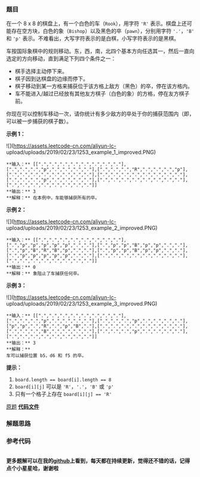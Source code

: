 ### 题目
在一个 8 x 8 的棋盘上，有一个白色的车（`Rook`），用字符 `'R'`
表示。棋盘上还可能存在空方块，白色的象（`Bishop`）以及黑色的卒（`pawn`），分别用字符 `'.'`，`'B'` 和 `'p'`
表示。不难看出，大写字符表示的是白棋，小写字符表示的是黑棋。

车按国际象棋中的规则移动。东，西，南，北四个基本方向任选其一，然后一直向选定的方向移动，直到满足下列四个条件之一：

  * 棋手选择主动停下来。
  * 棋子因到达棋盘的边缘而停下。
  * 棋子移动到某一方格来捕获位于该方格上敌方（黑色）的卒，停在该方格内。
  * 车不能进入/越过已经放有其他友方棋子（白色的象）的方格，停在友方棋子前。

你现在可以控制车移动一次，请你统计有多少敌方的卒处于你的捕获范围内（即，可以被一步捕获的棋子数）。



**示例 1：**

![](https://assets.leetcode-cn.com/aliyun-lc-
upload/uploads/2019/02/23/1253_example_1_improved.PNG)

    
    
    **输入：** [[".",".",".",".",".",".",".","."],[".",".",".","p",".",".",".","."],[".",".",".","R",".",".",".","p"],[".",".",".",".",".",".",".","."],[".",".",".",".",".",".",".","."],[".",".",".","p",".",".",".","."],[".",".",".",".",".",".",".","."],[".",".",".",".",".",".",".","."]]
    **输出：** 3
    **解释：** 在本例中，车能够捕获所有的卒。
    

**示例 2：**

![](https://assets.leetcode-cn.com/aliyun-lc-
upload/uploads/2019/02/23/1253_example_2_improved.PNG)

    
    
    **输入：** [[".",".",".",".",".",".",".","."],[".","p","p","p","p","p",".","."],[".","p","p","B","p","p",".","."],[".","p","B","R","B","p",".","."],[".","p","p","B","p","p",".","."],[".","p","p","p","p","p",".","."],[".",".",".",".",".",".",".","."],[".",".",".",".",".",".",".","."]]
    **输出：** 0
    **解释：** 象阻止了车捕获任何卒。
    

**示例 3：**

![](https://assets.leetcode-cn.com/aliyun-lc-
upload/uploads/2019/02/23/1253_example_3_improved.PNG)

    
    
    **输入：** [[".",".",".",".",".",".",".","."],[".",".",".","p",".",".",".","."],[".",".",".","p",".",".",".","."],["p","p",".","R",".","p","B","."],[".",".",".",".",".",".",".","."],[".",".",".","B",".",".",".","."],[".",".",".","p",".",".",".","."],[".",".",".",".",".",".",".","."]]
    **输出：** 3
    **解释：**
    车可以捕获位置 b5，d6 和 f5 的卒。
    



**提示：**

  1. `board.length == board[i].length == 8`
  2. `board[i][j]` 可以是 `'R'`，`'.'`，`'B'` 或 `'p'`
  3. 只有一个格子上存在 `board[i][j] == 'R'`

[原题](https://leetcode-cn.com/problems/available-captures-for-rook/)    **[代码文件]()**


### 解题思路




### 参考代码

```go


```




**更多题解可以在我的[github](https://github.com/LZH139/leetcode_Go)上看到，每天都在持续更新，觉得还不错的话，记得点个小星星哈，谢谢啦**
